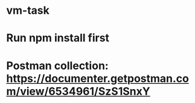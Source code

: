# vm-task
# Run npm install first 
# Postman collection: https://documenter.getpostman.com/view/6534961/SzS1SnxY
